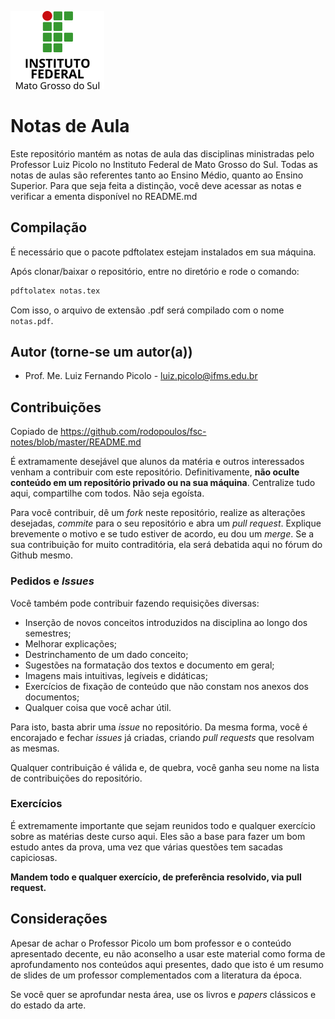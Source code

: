 ![alt](https://github.com/luizpicolo/notas-de-aula-ifms/blob/master/imagens/marcaifms.png?raw=true)

# Notas de Aula
Este repositório mantém as notas de aula das disciplinas ministradas pelo Professor Luiz Picolo no Instituto Federal de Mato Grosso do Sul. Todas as notas de aulas são referentes tanto ao Ensino Médio, quanto ao Ensino Superior. Para que seja feita a distinção, você deve acessar as notas e verificar a ementa disponível no README.md

## Compilação
É necessário que o pacote pdftolatex estejam instalados em sua máquina.

Após clonar/baixar o repositório, entre no diretório e rode o comando:

```sh
pdftolatex notas.tex
```
Com isso, o arquivo de extensão .pdf será compilado com o nome `notas.pdf`.


## Autor (torne-se um autor(a))
- Prof. Me. Luiz Fernando Picolo - luiz.picolo@ifms.edu.br


## Contribuições
Copiado de https://github.com/rodopoulos/fsc-notes/blob/master/README.md

É extramamente desejável que alunos da matéria e outros interessados venham a contribuir com este repositório. Definitivamente, **não oculte conteúdo em um repositório privado ou na sua máquina**. Centralize tudo aqui, compartilhe com todos. Não seja egoísta.

Para você contribuir, dê um _fork_ neste repositório, realize as alterações desejadas, _commite_ para o seu repositório e abra um _pull request_. Explique brevemente o motivo e se tudo estiver de acordo, eu dou um _merge_. Se a sua contribuição for muito contraditória, ela será debatida aqui no fórum do Github mesmo.

### Pedidos e *Issues*

Você também pode contribuir fazendo requisições diversas:

* Inserção de novos conceitos introduzidos na disciplina ao longo dos semestres;
* Melhorar explicações;
* Destrinchamento de um dado conceito;
* Sugestões na formatação dos textos e documento em geral;
* Imagens mais intuitivas, legíveis e didáticas;
* Exercícios de fixação de conteúdo que não constam nos anexos dos documentos;
* Qualquer coisa que você achar útil.

Para isto, basta abrir uma *issue* no repositório. Da mesma forma, você é encorajado e fechar *issues* já criadas, criando *pull requests* que resolvam as mesmas.

Qualquer contribuição é válida e, de quebra, você ganha seu nome na lista de contribuições do repositório.

### Exercícios
É extremamente importante que sejam reunidos todo e qualquer exercício sobre as matérias deste curso aqui. Eles são a base para fazer um bom estudo antes da prova, uma vez que várias questões tem sacadas capiciosas.

**Mandem todo e qualquer exercício, de preferência resolvido, via pull request.**

## Considerações

Apesar de achar o Professor Picolo um bom professor e o conteúdo apresentado decente, eu não aconselho a usar este material como forma de aprofundamento nos conteúdos aqui presentes, dado que isto é um resumo de slides de um professor complementados com a literatura da época.

Se você quer se aprofundar nesta área, use os livros e _papers_ clássicos e do estado da arte.


